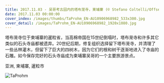 ```yaml
---
title: 2017.11.03 - 吴哥考古园内的塔布茏寺，柬埔寨 (© Stefano Coltelli/Offset)
date: 2017.11.03 00:00:00
cover_index: /images/thumbs/TaProhm_EN-AU10906968982_533x300.jpg
cover_detail: /images/TaProhm_EN-AU10906968982_1920x1080.jpg
---
```


塔布茏寺位于柬埔寨的暹粒省，当高棉帝国在15世纪倒塌时，塔布茏寺和许多其它类似的石头寺庙都被遗弃。20世纪后期，修复组织选择留下塔布茏寺，并清理了一些丛林灌木，但留下了巨大的四树木，因为它们的根和树干逐渐地进入了寺庙的石雕。如今保存完好的石头寺庙成为柬埔寨吴哥的一个主要旅游景点。

亚洲, 柬埔寨, 暹粒市

![TaProhm](/images/TaProhm_EN-AU10906968982_1920x1080.jpg)
